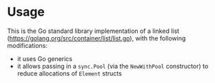 # Usage

This is the Go standard library implementation of a linked list
(https://golang.org/src/container/list/list.go), with the following modifications:

* it uses Go generics
* it allows passing in a `sync.Pool` (via the `NewWithPool` constructor) to reduce allocations of `Element` structs
